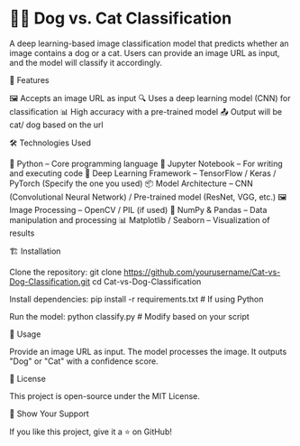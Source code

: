 # 🐶🐱 Dog vs. Cat Classification

A deep learning-based image classification model that predicts whether an image contains a dog or a cat. Users can provide an image URL as input, and the model will classify it accordingly.

🚀 Features

🖼️ Accepts an image URL as input
🔍 Uses a deep learning model (CNN) for classification
📊 High accuracy with a pre-trained model
📤 Output will be cat/ dog based on the url

🛠️ Technologies Used

🐍 Python – Core programming language
📒 Jupyter Notebook – For writing and executing code
🧠 Deep Learning Framework – TensorFlow / Keras / PyTorch (Specify the one you used)
📦 Model Architecture – CNN (Convolutional Neural Network) / Pre-trained model (ResNet, VGG, etc.)
🖼️ Image Processing – OpenCV / PIL (if used)
🔢 NumPy & Pandas – Data manipulation and processing
📊 Matplotlib / Seaborn – Visualization of results

🏗️ Installation

Clone the repository:
git clone https://github.com/yourusername/Cat-vs-Dog-Classification.git
cd Cat-vs-Dog-Classification

Install dependencies:
pip install -r requirements.txt  # If using Python  

Run the model:
python classify.py  # Modify based on your script 

🎯 Usage

Provide an image URL as input.
The model processes the image.
It outputs "Dog" or "Cat" with a confidence score.

📜 License

This project is open-source under the MIT License.

🌟 Show Your Support

If you like this project, give it a ⭐ on GitHub!
